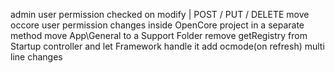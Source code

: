 admin user permission checked on modify | POST / PUT / DELETE
move occore user permission changes inside OpenCore project in a separate method
move App\General to a Support Folder
remove getRegistry from Startup controller and let Framework handle it
add ocmode(on refresh) multi line changes
